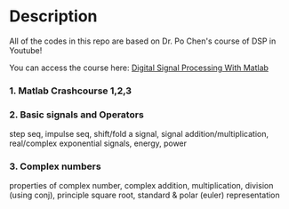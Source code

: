 # Description

All of the codes in this repo are based on Dr. Po Chen's course of DSP in Youtube!

You can access the course here: [Digital Signal Processing With Matlab](https://www.youtube.com/playlist?list=PLX8cYDJmWL1mfq6BI-klKB7YzRdJZ2_WW)

### 1. Matlab Crashcourse 1,2,3
### 2. Basic signals and Operators 
step seq, impulse seq, shift/fold a signal, signal addition/multiplication, real/complex exponential signals, energy, power
### 3. Complex numbers
properties of complex number, complex addition, multiplication, division (using conj), principle square root, standard & polar (euler) representation 
